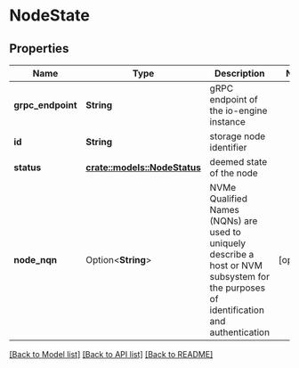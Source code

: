 # NodeState

## Properties

Name | Type | Description | Notes
------------ | ------------- | ------------- | -------------
**grpc_endpoint** | **String** | gRPC endpoint of the io-engine instance | 
**id** | **String** | storage node identifier | 
**status** | [**crate::models::NodeStatus**](.md) | deemed state of the node | 
**node_nqn** | Option<**String**> | NVMe Qualified Names (NQNs) are used to uniquely describe a host or NVM subsystem for the purposes of identification and authentication | [optional]


[[Back to Model list]](../README.md#documentation-for-models) [[Back to API list]](../README.md#documentation-for-api-endpoints) [[Back to README]](../README.md)

